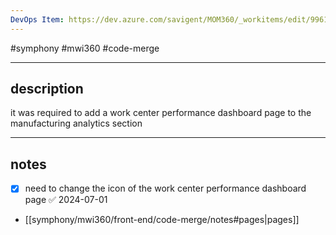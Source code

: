 ```yaml
---
DevOps Item: https://dev.azure.com/savigent/MOM360/_workitems/edit/99615
---
```

#symphony #mwi360 #code-merge 

---
## description
it was required to add a work center performance dashboard page to the manufacturing analytics section

---
## notes
- [x] need to change the icon of the work center performance dashboard page ✅ 2024-07-01
- [[symphony/mwi360/front-end/code-merge/notes#pages|pages]]
